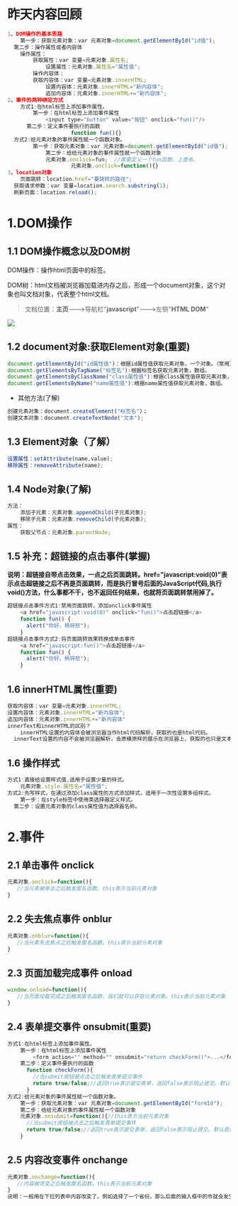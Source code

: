 # 昨天内容回顾

```javascript
1、DOM操作的基本思路
	第一步：获取元素对象：var 元素对象=document.getElementById("id值");
  第二步：操作属性或者内容体
  	操作属性：
  		获取属性：var 变量=元素对象.属性名;
			设置属性：元素对象.属性名="属性值";
		操作内容体：
    	获取内容体：var 变量=元素对象.innerHTML;
			设置内容体：元素对象.innerHTML="新内容体";
			追加内容体：元素对象.innerHTML+="新内容体";
2、事件的两种绑定方式
	方式1:在html标签上添加事件属性。
  		第一步：在html标签上添加事件属性
      		<input type="button" value="按钮" onclick="fun()"/>
      第二步：定义事件要执行的函数
					function fun(){}
  方式2:给元素对象的事件属性赋一个函数对象。
  		第一步：获取元素对象：var 元素对象=document.getElementById("id值");
			第二步：给给元素对象的事件属性赋一个函数对象
      		元素对象.onclick=fun;  //需要定义一个fun函数，上面有。
					元素对象.onclick=function(){}
3、location对象
	页面跳转：location.href="要跳转的路径";
  获取请求参数：var 变量=location.search.substring(1);
  刷新页面：location.reload();
```

# 1.DOM操作 

## 1.1 DOM操作概念以及DOM树

DOM操作：操作html页面中的标签。

DOM树：html文档被浏览器加载进内存之后，形成一个document对象，这个对象也叫文档对象，代表整个html文档。

> 文档位置：**主页**--->导航栏"**javascript**"--->左侧"**HTML DOM**"

![](resource/理解DOM树.bmp)

## 1.2 document对象:获取Element对象(重要)

```javascript
document.getElementById("id属性值")：根据id属性值获取元素对象，一个对象。（常用）
document.getElementsByTagName("标签名"):根据标签名获取元素对象，数组。
document.getElementsByClassName("class属性值"):根据class属性值获取元素对象，数组。
document.getElementsByName("name属性值"):根据name属性值获取元素对象，数组。
```

- 其他方法(了解)

```javascript
创建元素对象：document.createElement("标签名")；
创建文本对象：document.createTextNode("文本");
```

## 1.3 Element对象（了解）

```javascript
设置属性：setAttribute(name,value);
移除属性：removeAttribute(name);
```

## 1.4 Node对象(了解)

```javascript
方法：
	添加子元素：元素对象.appendChild(子元素对象);
	移除子元素：元素对象.removeChild(子元素对象);
属性：
	获取父节点：元素对象.parentNode;
```

## 1.5 补充：超链接的点击事件(掌握)

**说明：超链接自带点击效果，一点之后页面跳转。href="javascript:void(0)"表示点击超链接之后不再是页面跳转，而是执行冒号后面的JavaScript代码,执行void()方法，什么事都不干，也不返回任何结果，也就将页面跳转禁用掉了。**

```javascript
超链接点击事件方式1:禁用页面跳转，添加onclick事件属性
    <a href="javascript:void(0)" onclick="fun()">点击超链接</a>
    function fun() {
      alert("你好，杨锌怒");
    }
超链接点击事件方式2:将页面跳转效果转换成单击事件
    <a href="javascript:fun()">点击超链接</a>
    function fun() {
      alert("你好，杨锌怒");
    }
```

## 1.6 innerHTML属性(重要)

```javascript
获取内容体：var 变量=元素对象.innerHTML;
设置内容体：元素对象.innerHTML="新内容体";
追加内容体：元素对象.innerHTML+="新内容体"
innerText和innerHTML的区别？
	innerHTML设置的内容体会被浏览器当作html代码解析，获取的也是html代码。
  innerText设置的内容不会被浏览器解析，会原模原样的展示在浏览器上，获取的也只是文本内容，不是html代码。
```

## 1.6 操作样式

```javascript
方式1:直接给设置样式值,适用于设置少量的样式。
	元素对象.style.属性名="属性值";
方式2:先写样式，在通过添加class属性的方式添加样式，适用于一次性设置多组样式。
	第一步：在style标签中使用类选择器定义样式。
  第二步：设置元素对象的class属性值为选择器名称。
```

# 2.事件

## 2.1 单击事件 onclick

```javascript
元素对象.onclick=function(){
   //当元素被单击之后触发匿名函数。this表示当前元素对象
}
```

## 2.2 失去焦点事件 onblur

```javascript
元素对象.onblur=function(){
   //当元素失去焦点之后触发匿名函数。this表示当前元素对象
}
```

## 2.3 页面加载完成事件 onload

```javascript
window.onload=function(){
   //当页面加载完成之后触发匿名函数。我们就可以获取元素对象。this表示当前元素对象
}
```

## 2.4 表单提交事件 onsubmit(重要)

```javascript
方式1:在html标签上添加事件属性。
	第一步：在html标签上添加事件属性
  		<form action="" method="" onsubmit="return checkForm()">...</form>
	第二步：定义事件要执行的函数
      function checkForm(){        
        //当submit按钮被点击之后触发表单提交事件
        return true/false;//返回true表示提交表单，返回false表示阻止提交。默认是提交
      }
方式2:给元素对象的事件属性赋一个函数对象。
	第一步：获取元素对象：var 元素对象=document.getElementById("formId");
	第二步：给给元素对象的事件属性赋一个函数对象
    元素对象.onsubmit=function(){//this表示当前元素对象
      //当submit按钮被点击之后触发表单提交事件
      return true/false;//返回true表示提交表单，返回false表示阻止提交。默认是提交
    }
```

## 2.5 内容改变事件 onchange

```javascript
元素对象.onchange=function(){
   //内容被改变之后触发匿名函数。this表示当前元素对象
}
说明：一般用在下拉列表中内容改变了。例如选择了一个省份，那么后面的输入框中的市就会发生变化。
```





